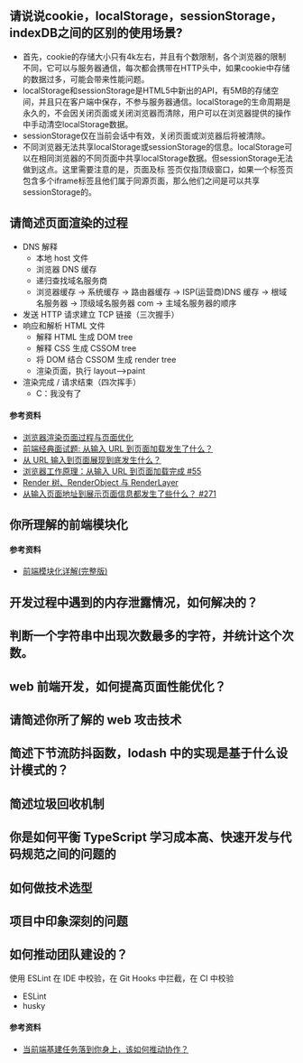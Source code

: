 ## 请说说cookie，localStorage，sessionStorage，indexDB之间的区别的使用场景?
- 首先，cookie的存储大小只有4k左右，并且有个数限制，各个浏览器的限制不同，它可以与服务器通信，每次都会携带在HTTP头中，如果cookie中存储的数据过多，可能会带来性能问题。
- localStorage和sessionStorage是HTML5中新出的API，有5MB的存储空间，并且只在客户端中保存，不参与服务器通信。localStorage的生命周期是永久的，不会因关闭页面或关闭浏览器而清除，用户可以在浏览器提供的操作中手动清空localStorage数据。
- sessionStorage仅在当前会话中有效，关闭页面或浏览器后将被清除。
- 不同浏览器无法共享localStorage或sessionStorage的信息。localStorage可以在相同浏览器的不同页面中共享localStorage数据。但sessionStorage无法做到这点。这里需要注意的是，页面及标 签页仅指顶级窗口，如果一个标签页包含多个iframe标签且他们属于同源页面，那么他们之间是可以共享sessionStorage的。

## 请简述页面渲染的过程

- DNS 解释
  - 本地 host 文件
  - 浏览器 DNS 缓存
  - 递归查找域名服务商
  - 浏览器缓存 -> 系统缓存 -> 路由器缓存 -> ISP(运营商)DNS 缓存 -> 根域名服务器 -> 顶级域名服务器 com -> 主域名服务器的顺序
- 发送 HTTP 请求建立 TCP 链接（三次握手）
- 响应和解析 HTML 文件
  - 解释 HTML 生成 DOM tree
  - 解释 CSS 生成 CSSOM tree
  - 将 DOM 结合 CSSOM 生成 render tree
  - 渲染页面，执行 layout-->paint
- 渲染完成 / 请求结束（四次挥手）
  - C：我没有了

#### 参考资料

- [浏览器渲染页面过程与页面优化](https://segmentfault.com/a/1190000010298038)
- [前端经典面试题: 从输入 URL 到页面加载发生了什么？](https://segmentfault.com/a/1190000006879700)
- [从 URL 输入到页面展现到底发生什么？](https://segmentfault.com/a/1190000017184701)
- [浏览器工作原理：从输入 URL 到页面加载完成 #55](https://github.com/amandakelake/blog/issues/55)
- [Render 树、RenderObject 与 RenderLayer](http://www.nowamagic.net/academy/detail/48110562#)
- [从输入页面地址到展示页面信息都发生了些什么？ #271](https://github.com/kaola-fed/blog/issues/271)

## 你所理解的前端模块化

#### 参考资料

- [前端模块化详解(完整版)](https://juejin.im/post/5c17ad756fb9a049ff4e0a62)

## 开发过程中遇到的内存泄露情况，如何解决的？

## 判断一个字符串中出现次数最多的字符，并统计这个次数。

## web 前端开发，如何提高页面性能优化？

## 请简述你所了解的 web 攻击技术

## 简述下节流防抖函数，lodash 中的实现是基于什么设计模式的？

## 简述垃圾回收机制

## 你是如何平衡 TypeScript 学习成本高、快速开发与代码规范之间的问题的

## 如何做技术选型

## 项目中印象深刻的问题

## 如何推动团队建设的？

使用 ESLint 在 IDE 中校验，在 Git Hooks 中拦截，在 CI 中校验

- ESLint
- husky

#### 参考资料

- [当前端基建任务落到你身上，该如何推动协作？](https://mp.weixin.qq.com/s/AV-MkgjDS0JhEWNHu20LqQ)
